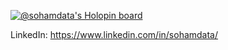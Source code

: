 [![@sohamdata's Holopin board](https://holopin.me/sohamdata)](https://holopin.io/@sohamdata)


LinkedIn: https://www.linkedin.com/in/sohamdata/
